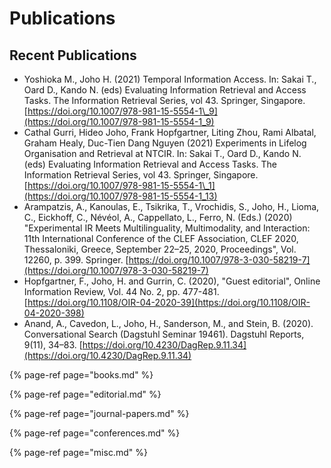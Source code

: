 # Publications

## Recent Publications

* Yoshioka M., Joho H. \(2021\) Temporal Information Access. In: Sakai T., Oard D., Kando N. \(eds\) Evaluating Information Retrieval and Access Tasks. The Information Retrieval Series, vol 43. Springer, Singapore. [https://doi.org/10.1007/978-981-15-5554-1\_9](https://doi.org/10.1007/978-981-15-5554-1_9)
* Cathal Gurri, Hideo Joho, Frank Hopfgartner, Liting Zhou, Rami Albatal, Graham Healy, Duc-Tien Dang Nguyen \(2021\) Experiments in Lifelog Organisation and Retrieval at NTCIR. In: Sakai T., Oard D., Kando N. \(eds\) Evaluating Information Retrieval and Access Tasks. The Information Retrieval Series, vol 43. Springer, Singapore. [https://doi.org/10.1007/978-981-15-5554-1\_1](https://doi.org/10.1007/978-981-15-5554-1_13)
* Arampatzis, A., Kanoulas, E., Tsikrika, T., Vrochidis, S., Joho, H., Lioma, C., Eickhoff, C., Névéol, A., Cappellato, L., Ferro, N. \(Eds.\) \(2020\) "Experimental IR Meets Multilinguality, Multimodality, and Interaction: 11th International Conference of the CLEF Association, CLEF 2020, Thessaloniki, Greece, September 22–25, 2020, Proceedings", Vol. 12260, p. 399. Springer. [https://doi.org/10.1007/978-3-030-58219-7](https://doi.org/10.1007/978-3-030-58219-7)
* Hopfgartner, F., Joho, H. and Gurrin, C. \(2020\), "Guest editorial", Online Information Review, Vol. 44 No. 2, pp. 477-481. [https://doi.org/10.1108/OIR-04-2020-39](https://doi.org/10.1108/OIR-04-2020-398)
* Anand, A., Cavedon, L., Joho, H., Sanderson, M., and Stein, B. \(2020\). Conversational Search \(Dagstuhl Seminar 19461\). Dagstuhl Reports, 9\(11\), 34–83. [https://doi.org/10.4230/DagRep.9.11.34](https://doi.org/10.4230/DagRep.9.11.34)

{% page-ref page="books.md" %}

{% page-ref page="editorial.md" %}

{% page-ref page="journal-papers.md" %}

{% page-ref page="conferences.md" %}

{% page-ref page="misc.md" %}

